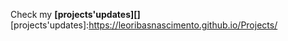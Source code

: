  Check my **[projects'updates][]**
[projects'updates]:https://leoribasnascimento.github.io/Projects/
